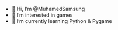 - 👋 Hi, I’m @MuhamedSamsung
- 👀 I’m interested in games
- 🌱 I’m currently learning Python & Pygame

<!---
MuhamedSamsung/MuhamedSamsung is a ✨ special ✨ repository because its `README.md` (this file) appears on your GitHub profile.
You can click the Preview link to take a look at your changes.
--->
